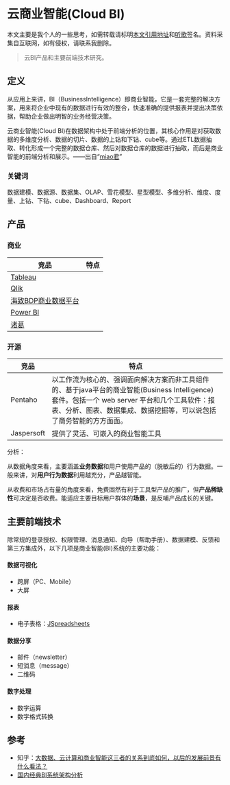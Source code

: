 # 云商业智能(Cloud BI)

本文主要是我个人的一些思考，如需转载请标明[本文引用地址](http://tingge.github.io/html/cloud-bi.html)和[听歌](http://tingge.github.io/html/me.html)签名。资料采集自互联网，如有侵权，请联系我删除。

> 云BI产品和主要前端技术研究。

## 定义

从应用上来讲，BI（BusinessIntelligence）即商业智能，它是一套完整的解决方案，用来将企业中现有的数据进行有效的整合，快速准确的提供报表并提出决策依据，帮助企业做出明智的业务经营决策。

云商业智能(Cloud BI)在数据架构中处于前端分析的位置，其核心作用是对获取数据的多维度分析、数据的切片、数据的上钻和下钻、cube等。通过ETL数据抽取、转化形成一个完整的数据仓库、然后对数据仓库的数据进行抽取，而后是商业智能的前端分析和展示。——出自“[miao君](https://www.zhihu.com/people/mmiaojjun/answers)”

### 关键词

数据建模、数据源、数据集、OLAP、雪花模型、星型模型、多维分析、维度、度量、上钻、下钻、cube、Dashboard、Report

## 产品

### 商业

| 竞品                                       | 特点   |
| ---------------------------------------- | ---- |
| [Tableau](https://www.tableau.com/)      |      |
| [Qlik](http://global.qlik.com/cn)        |      |
| [海致BDP商业数据平台](https://www.bdp.cn/home.html) |      |
| [Power BI](https://powerbi.microsoft.com/zh-cn/) |      |
| [诸葛](https://zhugeio.com/)               |      |

### 开源

| 竞品         | 特点                                       |
| ---------- | ---------------------------------------- |
| Pentaho    | 以工作流为核心的、强调面向解决方案而非工具组件的、基于java平台的商业智能(Business Intelligence)套件。包括一个 web server 平台和几个工具软件：报表、分析、图表、数据集成、数据挖掘等，可以说包括了商务智能的方方面面。 |
| Jaspersoft | 提供了灵活、可嵌入的商业智能工具                         |

分析：

从数据角度来看，主要涵盖**业务数据**和用户使用产品的（脱敏后的）行为数据。一般来讲，对**用户行为数据**利用越充分，产品越智能。

 从收费和市场占有量的角度来看，免费固然有利于工具型产品的推广，但**产品稀缺性**可决定是否收费。能适应主要目标用户群体的**场景**，是反哺产品成长的关键。

## 主要前端技术

除常规的登录授权、权限管理、消息通知、向导（帮助手册）、数据建模、反馈和第三方集成外，以下几项是商业智能(BI)系统的主要功能：

#### 数据可视化

- 跨屏（PC、Mobile）
- 大屏

#### 报表

- 电子表格：[JSpreadsheets](https://jspreadsheets.com/)

#### 数据分享

- 邮件（newsletter）
- 短消息（message）
- 二维码

#### 数字处理

- 数字运算
- 数字格式转换


## 参考

- 知乎：[大数据、云计算和商业智能这三者的关系到底如何，以后的发展前景有什么看法？](https://www.zhihu.com/question/20540118)
- [国内经典BI系统架构分析](http://mt.sohu.com/20160506/n448010261.shtml)
